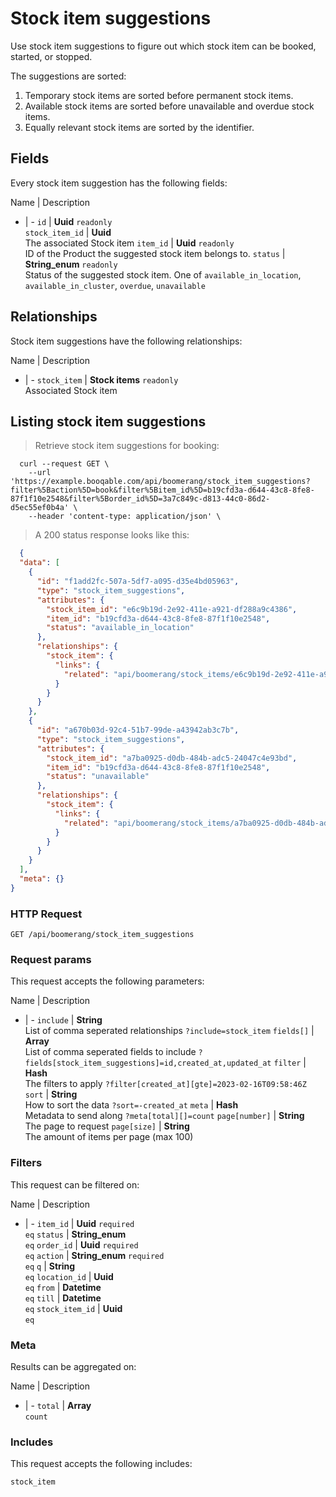 # Stock item suggestions

Use stock item suggestions to figure out which stock item can be booked,
started, or stopped.

The suggestions are sorted:
  1. Temporary stock items are sorted before permanent stock items.
  2. Available stock items are sorted before unavailable and overdue stock items.
  3. Equally relevant stock items are sorted by the identifier.

## Fields
Every stock item suggestion has the following fields:

Name | Description
- | -
`id` | **Uuid** `readonly`<br>
`stock_item_id` | **Uuid** <br>The associated Stock item
`item_id` | **Uuid** `readonly`<br>ID of the Product the suggested stock item belongs to.
`status` | **String_enum** `readonly`<br>Status of the suggested stock item. One of `available_in_location`, `available_in_cluster`, `overdue`, `unavailable` 


## Relationships
Stock item suggestions have the following relationships:

Name | Description
- | -
`stock_item` | **Stock items** `readonly`<br>Associated Stock item


## Listing stock item suggestions



> Retrieve stock item suggestions for booking:

```shell
  curl --request GET \
    --url 'https://example.booqable.com/api/boomerang/stock_item_suggestions?filter%5Baction%5D=book&filter%5Bitem_id%5D=b19cfd3a-d644-43c8-8fe8-87f1f10e2548&filter%5Border_id%5D=3a7c849c-d813-44c0-86d2-d5ec55ef0b4a' \
    --header 'content-type: application/json' \
```

> A 200 status response looks like this:

```json
  {
  "data": [
    {
      "id": "f1add2fc-507a-5df7-a095-d35e4bd05963",
      "type": "stock_item_suggestions",
      "attributes": {
        "stock_item_id": "e6c9b19d-2e92-411e-a921-df288a9c4386",
        "item_id": "b19cfd3a-d644-43c8-8fe8-87f1f10e2548",
        "status": "available_in_location"
      },
      "relationships": {
        "stock_item": {
          "links": {
            "related": "api/boomerang/stock_items/e6c9b19d-2e92-411e-a921-df288a9c4386"
          }
        }
      }
    },
    {
      "id": "a670b03d-92c4-51b7-99de-a43942ab3c7b",
      "type": "stock_item_suggestions",
      "attributes": {
        "stock_item_id": "a7ba0925-d0db-484b-adc5-24047c4e93bd",
        "item_id": "b19cfd3a-d644-43c8-8fe8-87f1f10e2548",
        "status": "unavailable"
      },
      "relationships": {
        "stock_item": {
          "links": {
            "related": "api/boomerang/stock_items/a7ba0925-d0db-484b-adc5-24047c4e93bd"
          }
        }
      }
    }
  ],
  "meta": {}
}
```

### HTTP Request

`GET /api/boomerang/stock_item_suggestions`

### Request params

This request accepts the following parameters:

Name | Description
- | -
`include` | **String** <br>List of comma seperated relationships `?include=stock_item`
`fields[]` | **Array** <br>List of comma seperated fields to include `?fields[stock_item_suggestions]=id,created_at,updated_at`
`filter` | **Hash** <br>The filters to apply `?filter[created_at][gte]=2023-02-16T09:58:46Z`
`sort` | **String** <br>How to sort the data `?sort=-created_at`
`meta` | **Hash** <br>Metadata to send along `?meta[total][]=count`
`page[number]` | **String** <br>The page to request
`page[size]` | **String** <br>The amount of items per page (max 100)


### Filters

This request can be filtered on:

Name | Description
- | -
`item_id` | **Uuid** `required`<br>`eq`
`status` | **String_enum** <br>`eq`
`order_id` | **Uuid** `required`<br>`eq`
`action` | **String_enum** `required`<br>`eq`
`q` | **String** <br>`eq`
`location_id` | **Uuid** <br>`eq`
`from` | **Datetime** <br>`eq`
`till` | **Datetime** <br>`eq`
`stock_item_id` | **Uuid** <br>`eq`


### Meta

Results can be aggregated on:

Name | Description
- | -
`total` | **Array** <br>`count`


### Includes

This request accepts the following includes:

`stock_item`





